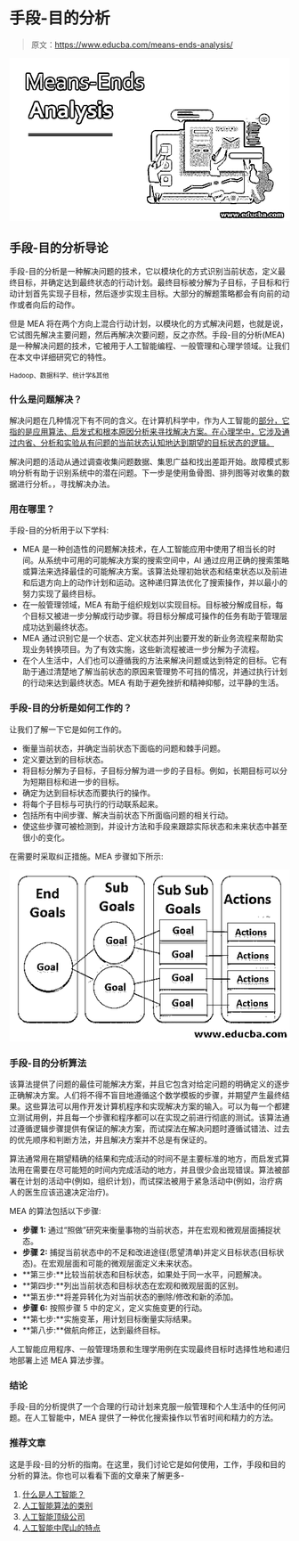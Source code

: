 # 手段-目的分析

> 原文：<https://www.educba.com/means-ends-analysis/>

![Means-Ends Analysis Main](img/70d0a7a327b422748c4e1588ddb3d620.png)



## 手段-目的分析导论

手段-目的分析是一种解决问题的技术，它以模块化的方式识别当前状态，定义最终目标，并确定达到最终状态的行动计划。最终目标被分解为子目标，子目标和行动计划首先实现子目标，然后逐步实现主目标。大部分的解题策略都会有向前的动作或者向后的动作。

但是 MEA 将在两个方向上混合行动计划，以模块化的方式解决问题，也就是说，它试图先解决主要问题，然后再解决次要问题，反之亦然。手段-目的分析(MEA)是一种解决问题的技术，它被用于人工智能编程、一般管理和心理学领域。让我们在本文中详细研究它的特性。

<small>Hadoop、数据科学、统计学&其他</small>

### 什么是问题解决？

解决问题在几种情况下有不同的含义。在计算机科学中，作为人工智能的[部分，它指的是应用算法、启发式和根本原因分析来寻找解决方案。在心理学中，它涉及通过内省、分析和实验从有问题的当前状态认知地达到期望的目标状态的逻辑。](https://www.educba.com/what-is-artificial-intelligence/)

解决问题的活动从通过调查收集问题数据、集思广益和找出差距开始。故障模式影响分析有助于识别系统中的潜在问题。下一步是使用鱼骨图、排列图等对收集的数据进行分析。，寻找解决办法。

### 用在哪里？

手段-目的分析用于以下学科:

*   MEA 是一种创造性的问题解决技术，在人工智能应用中使用了相当长的时间。从系统中可用的可能解决方案的搜索空间中，AI 通过应用正确的搜索策略或算法来选择最佳的可能解决方案。该算法处理初始状态和结束状态以及前进和后退方向上的动作计划和运动。这种递归算法优化了搜索操作，并以最小的努力实现了最终目标。
*   在一般管理领域，MEA 有助于组织规划以实现目标。目标被分解成目标，每个目标又被进一步分解成行动步骤。将目标分解成可操作的任务有助于管理层成功达到最终状态。
*   MEA 通过识别它是一个状态、定义状态并列出要开发的新业务流程来帮助实现业务转换项目。为了有效实施，这些新流程被进一步分解为子流程。
*   在个人生活中，人们也可以遵循我的方法来解决问题或达到特定的目标。它有助于通过清楚地了解当前状态的原因来管理势不可挡的情况，并通过执行计划的行动来达到最终状态。MEA 有助于避免挫折和精神抑郁，过平静的生活。

### 手段-目的分析是如何工作的？

让我们了解一下它是如何工作的。

*   衡量当前状态，并确定当前状态下面临的问题和棘手问题。
*   定义要达到的目标状态。
*   将目标分解为子目标，子目标分解为进一步的子目标。例如，长期目标可以分为短期目标和进一步的目标。
*   确定为达到目标状态而要执行的操作。
*   将每个子目标与可执行的行动联系起来。
*   包括所有中间步骤、解决当前状态下所面临问题的相关行动。
*   使这些步骤可被检测到，并设计方法和手段来跟踪实际状态和未来状态中甚至很小的变化。

在需要时采取纠正措施。MEA 步骤如下所示:

![Means-Ends Analysis](img/b962fa247ebc259558ac3c08a6ddfc4f.png)



### 手段-目的分析算法

该算法提供了问题的最佳可能解决方案，并且它包含对给定问题的明确定义的逐步正确解决方案。人们将不得不盲目地遵循这个数学模板的步骤，并期望产生最终结果。这些算法可以用作开发计算机程序和实现解决方案的输入。可以为每一个都建立测试用例，并且每一个步骤和程序都可以在实现之前进行彻底的测试。该算法通过遵循逻辑步骤提供有保证的解决方案，而试探法在解决问题时遵循试错法、过去的优先顺序和判断方法，并且解决方案并不总是有保证的。

算法通常用在期望精确的结果和完成活动的时间不是主要标准的地方，而启发式算法用在需要在尽可能短的时间内完成活动的地方，并且很少会出现错误。算法被部署在计划的活动中(例如，组织计划)，而试探法被用于紧急活动中(例如，治疗病人的医生应该迅速决定治疗)。

MEA 的算法包括以下步骤:

*   **步骤 1:** 通过“照做”研究来衡量事物的当前状态，并在宏观和微观层面捕捉状态。
*   **步骤 2:** 捕捉当前状态中的不足和改进途径(愿望清单)并定义目标状态(目标状态)。在宏观层面和可能的微观层面定义未来状态。
*   **第三步:**比较当前状态和目标状态，如果处于同一水平，问题解决。
*   **第四步:**列出当前状态和目标状态在宏观和微观层面的区别。
*   **第五步:**将差异转化为对当前状态的删除/修改和新的添加。
*   **步骤 6:** 按照步骤 5 中的定义，定义实施变更的行动。
*   **第七步:**实施变革，用计划目标衡量实际结果。
*   **第八步:**做航向修正，达到最终目标。

人工智能应用程序、一般管理场景和生理学用例在实现最终目标时选择性地和递归地部署上述 MEA 算法步骤。

### 结论

手段-目的分析提供了一个合理的行动计划来克服一般管理和个人生活中的任何问题。在人工智能中，MEA 提供了一种优化搜索操作以节省时间和精力的方法。

### 推荐文章

这是手段-目的分析的指南。在这里，我们讨论它是如何使用，工作，手段和目的分析的算法。你也可以看看下面的文章来了解更多-

1.  [什么是人工智能？](https://www.educba.com/future-of-artificial-intelligence/)
2.  [人工智能算法的类别](https://www.educba.com/artificial-intelligence-algorithm/)
3.  [人工智能顶级公司](https://www.educba.com/artificial-intelligence-companies/)
4.  [人工智能中爬山的特点](https://www.educba.com/hill-climbing-in-artificial-intelligence/)





